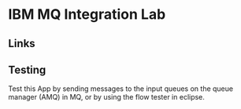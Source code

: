 # IBM MQ Integration Lab

## Links



## Testing

Test this App by sending messages to the input queues on the queue manager (AMQ) in MQ, or by using the flow tester in eclipse.
